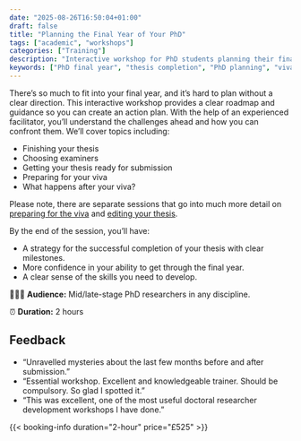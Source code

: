 ```yaml
---
date: "2025-08-26T16:50:04+01:00"
draft: false
title: "Planning the Final Year of Your PhD"
tags: ["academic", "workshops"]
categories: ["Training"] 
description: "Interactive workshop for PhD students planning their final year. Create a clear roadmap covering thesis completion, examiner selection, editing, viva preparation, and post-PhD next steps with expert guidance."
keywords: ["PhD final year", "thesis completion", "PhD planning", "viva preparation", "PhD examiners", "doctoral completion", "thesis editing", "PhD timeline", "doctorate finishing", "PhD strategy"]
---
```


There’s so much to fit into your final year, and it’s hard to plan without a clear direction. This interactive workshop provides a clear roadmap and guidance so you can create an action plan. With the help of an experienced facilitator, you’ll understand the challenges ahead and how you can confront them. We’ll cover topics including:

- Finishing your thesis
- Choosing examiners
- Getting your thesis ready for submission
- Preparing for your viva
- What happens after your viva?

Please note, there are separate sessions that go into much more detail on [preparing for the viva](/workshops/preparing-for-your-viva/) and [editing your thesis](/workshops/editing-your-own-academic-writing/).

By the end of the session, you’ll have: 

- A strategy for the successful completion of your thesis with clear milestones.
- More confidence in your ability to get through the final year.
- A clear sense of the skills you need to develop. 

👩🏽‍🎓 **Audience:** Mid/late-stage PhD researchers in any discipline.

⏰ **Duration:** 2 hours

## Feedback

- “Unravelled mysteries about the last few months before and after submission.”
- “Essential workshop. Excellent and knowledgeable trainer. Should be compulsory. So glad I spotted it.”
- “This was excellent, one of the most useful doctoral researcher development workshops I have done.”

{{< booking-info duration="2-hour" price="£525" >}}